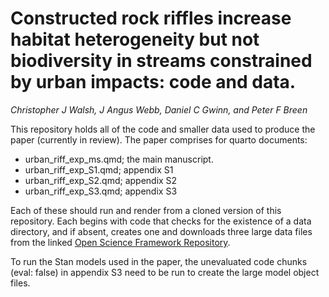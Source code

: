 # Constructed rock riffles increase habitat heterogeneity but not biodiversity in streams constrained by urban impacts: code and data.

*Christopher J Walsh, J Angus Webb, Daniel C Gwinn, and Peter F Breen*

This repository holds all of the code and smaller data used to produce the paper (currently in review).  The paper comprises for quarto documents:  

-  urban_riff_exp_ms.qmd; the main manuscript.  
-  urban_riff_exp_S1.qmd; appendix S1
-  urban_riff_exp_S2.qmd; appendix S2
-  urban_riff_exp_S3.qmd; appendix S3

Each of these should run and render from a cloned version of this repository. Each begins with code that checks for the existence of a data directory, and if absent, creates one and downloads three large data files from the linked [Open Science Framework Repository](https://osf.io/cms84/).

To run the Stan models used in the paper, the unevaluated code chunks (eval: false) in appendix S3 need to be run to create the large model object files.  


